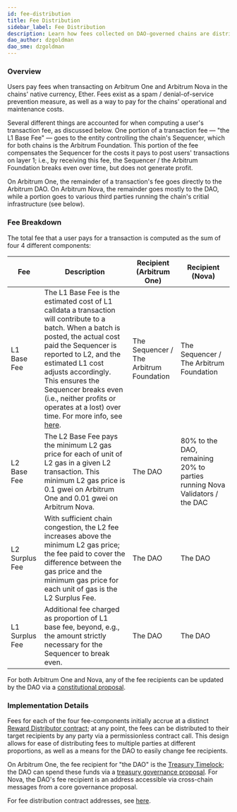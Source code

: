 ```yaml
---
id: fee-distribution
title: Fee Distribution
sidebar_label: Fee Distribution
description: Learn how fees collected on DAO-governed chains are distributed
dao_author: dzgoldman
dao_sme: dzgoldman
---
```


### Overview

Users pay fees when transacting on <a data-quicklook-from='arbitrum-one'>Arbitrum One</a> and <a data-quicklook-from='arbitrum-nova'>Arbitrum Nova</a> in the chains' native currency, Ether. Fees exist as a spam / denial-of-service prevention measure, as well as a way to pay for the chains' operational and maintenance costs.

Several different things are accounted for when computing a user's transaction fee, as discussed below. One portion of a transaction fee — "the L1 Base Fee" — goes to the entity controlling the chain's Sequencer, which for both chains is the Arbitrum Foundation. This portion of the fee compensates the Sequencer for the costs it pays to post users' transactions on layer 1; i.e., by receiving this fee, the Sequencer / the Arbitrum Foundation breaks even over time, but does not generate profit.

On Arbitrum One, the remainder of a transaction's fee goes directly to the <a data-quicklook-from='arbitrum-dao'>Arbitrum DAO</a>. On Arbitrum Nova, the remainder goes mostly to the DAO, while a portion goes to various third parties running the chain's critial infrastructure (see below).

### Fee Breakdown

The total fee that a user pays for a transaction is computed as the sum of four 4 different components:

| Fee            | Description                                                                                                                                                                                                                                                                                                                                                                                       | Recipient (Arbitrum One)                | Recipient (Nova)                                                           |
| -------------- | ------------------------------------------------------------------------------------------------------------------------------------------------------------------------------------------------------------------------------------------------------------------------------------------------------------------------------------------------------------------------------------------------- | --------------------------------------- | -------------------------------------------------------------------------- |
| L1 Base Fee    | The L1 Base Fee is the estimated cost of L1 calldata a transaction will contribute to a batch. When a batch is posted, the actual cost paid the Sequencer is reported to L2, and the estimated L1 cost adjusts accordingly. This ensures the Sequencer breaks even (i.e., neither profits or operates at a lost) over time. For more info, see [here](https://docs.arbitrum.io/arbos/l1-pricing). | The Sequencer / The Arbitrum Foundation | The Sequencer / The Arbitrum Foundation                                    |
| L2 Base Fee    | The L2 Base Fee pays the minimum L2 gas price for each of unit of L2 gas in a given L2 transaction. This minimum L2 gas price is 0.1 gwei on Arbitrum One and 0.01 gwei on Arbitrum Nova.                                                                                                                                                                                                         | The DAO                                 | 80% to the DAO, remaining 20% to parties running Nova Validators / the DAC |
| L2 Surplus Fee | With sufficient chain congestion, the L2 fee increases above the minimum L2 gas price; the fee paid to cover the difference between the gas price and the minimum gas price for each unit of gas is the L2 Surplus Fee.                                                                                                                                                                           | The DAO                                 | The DAO                                                                    |
| L1 Surplus Fee | Additional fee charged as proportion of L1 base fee, beyond, e.g., the amount strictly necessary for the Sequencer to break even.                                                                                                                                                                                                                                                                 | The DAO                                 | The DAO                                                                    |

For both Arbitrum One and Nova, any of the fee recipients can be updated by the DAO via a [constitutional proposal](./how-tos/create-submit-dao-proposal.md).

### Implementation Details

Fees for each of the four fee-components initially accrue at a distinct [Reward Distributor contract](https://github.com/OffchainLabs/fund-distribution-contracts); at any point, the fees can be distributed to their target recipients by any party via a permissionless contract call. This design allows for ease of distributing fees to multiple parties at different proportions, as well as a means for the DAO to easily change fee recipients.

On Arbitrum One, the fee recipient for "the DAO" is the [Treasury Timelock](https://arbiscan.io/address/0xbfc1feca8b09a5c5d3effe7429ebe24b9c09ef58); the DAO can spend these funds via a [treasury governance proposal](./how-tos/create-submit-dao-proposal.md). For Nova, the DAO's fee recipient is an address accessible via cross-chain messages from a core governance proposal.

For fee distribution contract addresses, see [here](./deployment-addresses.md).

